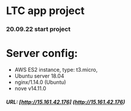 # LTC app project

### 20.09.22 start project

Server config:
==============
- AWS ES2 instance, type: t3.micro,
- Ubuntu server 18.04
- nginx/1.14.0 (Ubuntu)
- nove v14.11.0

##### URL: [http://15.161.42.176] (http://15.161.42.176)